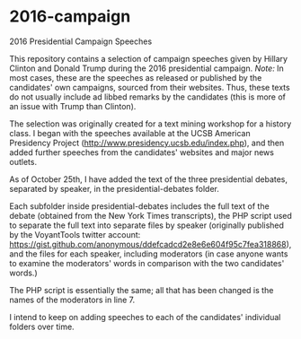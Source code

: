 # 2016-campaign
2016 Presidential Campaign Speeches

This repository contains a selection of campaign speeches given by Hillary Clinton and Donald Trump during the 2016 presidential campaign. *Note:* In most cases, these are the speeches as released or published by the candidates' own campaigns, sourced from their websites. Thus, these texts do not usually include ad libbed remarks by the candidates (this is more of an issue with Trump than Clinton).

The selection was originally created for a text mining workshop for a history class. I began with the speeches available at the UCSB American Presidency Project (http://www.presidency.ucsb.edu/index.php), and then added further speeches from the candidates' websites and major news outlets.

As of October 25th, I have added the text of the three presidential debates, separated by speaker, in the presidential-debates folder.

Each subfolder inside presidential-debates includes the full text of the debate (obtained from the New York Times transcripts), the PHP script used to separate the full text into separate files by speaker (originally published by the VoyantTools twitter account: https://gist.github.com/anonymous/ddefcadcd2e8e6e604f95c7fea318868), and the files for each speaker, including moderators (in case anyone wants to examine the moderators' words in comparison with the two candidates' words.)

The PHP script is essentially the same; all that has been changed is the names of the moderators in line 7.

I intend to keep on adding speeches to each of the candidates' individual folders over time.
